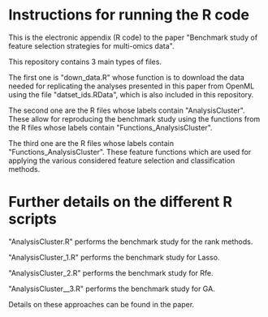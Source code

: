 # Instructions for running the R code

This is the electronic appendix (R code) to the paper "Benchmark study of feature selection strategies for multi-omics data".

This repository contains 3 main types of files.

The first one is "down_data.R" whose function is to download the data needed for replicating the analyses presented in this paper from OpenML using the file "datset_ids.RData", which is also included in this repository.

The second one are the R files whose labels contain "AnalysisCluster". These allow for reproducing the benchmark study using the functions from the R files whose labels contain "Functions_AnalysisCluster".

The third one are the R files whose labels contain "Functions_AnalysisCluster". These feature functions which are used for applying the various considered feature selection and classification methods.


# Further details on the different R scripts

"AnalysisCluster.R" performs the benchmark study for the rank methods.

"AnalysisCluster_1.R" performs the benchmark study for Lasso.

"AnalysisCluster_2.R" performs the benchmark study for Rfe.

"AnalysisCluster__3.R" performs the benchmark study for GA.

Details on these approaches can be found in the paper.

